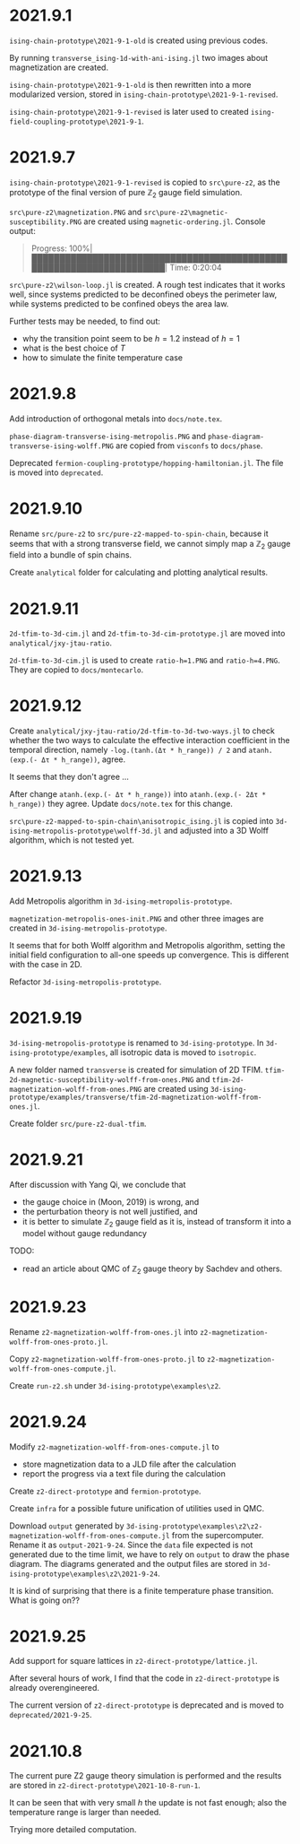 # 2021.9.1

`ising-chain-prototype\2021-9-1-old` is created using previous codes.

By running `transverse_ising-1d-with-ani-ising.jl` two images about magnetization are created.

`ising-chain-prototype\2021-9-1-old` is then rewritten into a more modularized version, stored in `ising-chain-prototype\2021-9-1-revised`.

`ising-chain-prototype\2021-9-1-revised` is later used to created `ising-field-coupling-prototype\2021-9-1`.

# 2021.9.7

`ising-chain-prototype\2021-9-1-revised` is copied to `src\pure-z2`, as the prototype of the final version
of pure $\mathbb{Z}_2$ gauge field simulation.

`src\pure-z2\magnetization.PNG` and `src\pure-z2\magnetic-susceptibility.PNG` are created using `magnetic-ordering.jl`.
Console output:

> Progress: 100%|██████████████████████████████████████████████████████████████████████| Time: 0:20:04    

`src\pure-z2\wilson-loop.jl` is created. A rough test indicates that it works well, since systems predicted to be
deconfined obeys the perimeter law, while systems predicted to be confined obeys the area law.

Further tests may be needed, to find out:
- why the transition point seem to be $h = 1.2$ instead of $h = 1$
- what is the best choice of $T$
- how to simulate the finite temperature case

# 2021.9.8 

Add introduction of orthogonal metals into `docs/note.tex`.

`phase-diagram-transverse-ising-metropolis.PNG` and `phase-diagram-transverse-ising-wolff.PNG` are copied from `visconfs` to `docs/phase`.

Deprecated `fermion-coupling-prototype/hopping-hamiltonian.jl`. The file is moved into `deprecated`.

# 2021.9.10

Rename `src/pure-z2` to `src/pure-z2-mapped-to-spin-chain`, 
because it seems that with a strong transverse field, 
we cannot simply map a $\mathbb{Z}_2$ gauge field into a bundle of spin chains.

Create `analytical` folder for calculating and plotting analytical results.

# 2021.9.11

`2d-tfim-to-3d-cim.jl` and `2d-tfim-to-3d-cim-prototype.jl` are moved into `analytical/jxy-jtau-ratio`.

`2d-tfim-to-3d-cim.jl` is used to create `ratio-h=1.PNG` and `ratio-h=4.PNG`.
They are copied to `docs/montecarlo`. 

# 2021.9.12

Create `analytical/jxy-jtau-ratio/2d-tfim-to-3d-two-ways.jl` to check whether the two ways to calculate the effective interaction coefficient in the temporal direction, 
namely `-log.(tanh.(Δτ * h_range)) / 2` and `atanh.(exp.(- Δτ * h_range))`, agree.

It seems that they don't agree ...

After change `atanh.(exp.(- Δτ * h_range))` into `atanh.(exp.(- 2Δτ * h_range))` they agree. 
Update `docs/note.tex` for this change.

`src\pure-z2-mapped-to-spin-chain\anisotropic_ising.jl` is copied into `3d-ising-metropolis-prototype\wolff-3d.jl` and adjusted into a 3D Wolff algorithm, which is not tested yet.

# 2021.9.13

Add Metropolis algorithm in `3d-ising-metropolis-prototype`.

`magnetization-metropolis-ones-init.PNG` and other three images are created in `3d-ising-metropolis-prototype`.

It seems that for both Wolff algorithm and Metropolis algorithm, setting the initial field configuration to all-one
speeds up convergence.
This is different with the case in 2D.

Refactor `3d-ising-metropolis-prototype`.

# 2021.9.19

`3d-ising-metropolis-prototype` is renamed to `3d-ising-prototype`.
In `3d-ising-prototype/examples`, all isotropic data is moved to `isotropic`.

A new folder named `transverse` is created for simulation of 2D TFIM.
`tfim-2d-magnetic-susceptibility-wolff-from-ones.PNG` and `tfim-2d-magnetization-wolff-from-ones.PNG` are created using `3d-ising-prototype/examples/transverse/tfim-2d-magnetization-wolff-from-ones.jl`.

Create folder `src/pure-z2-dual-tfim`.

# 2021.9.21

After discussion with Yang Qi, we conclude that
- the gauge choice in (Moon, 2019) is wrong, and
- the perturbation theory is not well justified, and
- it is better to simulate $\mathbb{Z}_2$ gauge field as it is, instead of transform it into a model without gauge redundancy

TODO:
- read an article about QMC of $\mathbb{Z}_2$ gauge theory by Sachdev and others.

# 2021.9.23

Rename `z2-magnetization-wolff-from-ones.jl` into `z2-magnetization-wolff-from-ones-proto.jl`.

Copy `z2-magnetization-wolff-from-ones-proto.jl` to `z2-magnetization-wolff-from-ones-compute.jl`.

Create `run-z2.sh` under `3d-ising-prototype\examples\z2`.

# 2021.9.24

Modify `z2-magnetization-wolff-from-ones-compute.jl` to 
- store magnetization data to a JLD file after the calculation
- report the progress via a text file during the calculation

Create `z2-direct-prototype` and `fermion-prototype`.

Create `infra` for a possible future unification of utilities used in QMC.

Download `output` generated by `3d-ising-prototype\examples\z2\z2-magnetization-wolff-from-ones-compute.jl` from the supercomputer. 
Rename it as `output-2021-9-24`.
Since the `data` file expected is not generated due to the time limit, we have to rely on `output` to draw the phase diagram.
The diagrams generated and the output files are stored in `3d-ising-prototype\examples\z2\2021-9-24`.

It is kind of surprising that there is a finite temperature phase transition. 
What is going on??

# 2021.9.25

Add support for square lattices in `z2-direct-prototype/lattice.jl`.

After several hours of work, I find that the code in `z2-direct-prototype` is already overengineered.

The current version of `z2-direct-prototype` is deprecated and is moved to `deprecated/2021-9-25`.

# 2021.10.8

The current pure Z2 gauge theory simulation is performed and the results are stored in `z2-direct-prototype\2021-10-8-run-1`.

It can be seen that with very small $h$ the update is not fast enough; also the temperature range is larger than needed.

Trying more detailed computation.